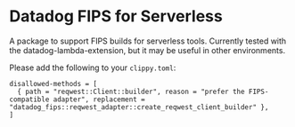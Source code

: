 # Datadog FIPS for Serverless

A package to support FIPS builds for serverless tools. Currently tested with
the datadog-lambda-extension, but it may be useful in other environments.

Please add the following to your `clippy.toml`:

```
disallowed-methods = [
  { path = "reqwest::Client::builder", reason = "prefer the FIPS-compatible adapter", replacement = "datadog_fips::reqwest_adapter::create_reqwest_client_builder" },
]
```
